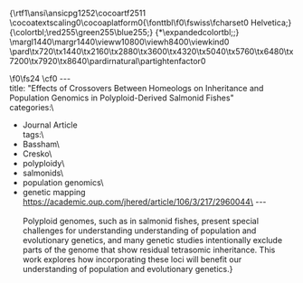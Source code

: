 {\rtf1\ansi\ansicpg1252\cocoartf2511
\cocoatextscaling0\cocoaplatform0{\fonttbl\f0\fswiss\fcharset0 Helvetica;}
{\colortbl;\red255\green255\blue255;}
{\*\expandedcolortbl;;}
\margl1440\margr1440\vieww10800\viewh8400\viewkind0
\pard\tx720\tx1440\tx2160\tx2880\tx3600\tx4320\tx5040\tx5760\tx6480\tx7200\tx7920\tx8640\pardirnatural\partightenfactor0

\f0\fs24 \cf0 ---\
title: "Effects of Crossovers Between Homeologs on Inheritance and Population Genomics in Polyploid-Derived Salmonid Fishes"\
categories:\
  - Journal Article\
tags:\
  - Bassham\
  - Cresko\
  - polyploidy\
  - salmonids\
  - population genomics\
  - genetic mapping\
https://academic.oup.com/jhered/article/106/3/217/2960044\
---\
\
Polyploid genomes, such as in salmonid fishes, present special challenges for understanding understanding of population and evolutionary genetics, and many genetic studies intentionally exclude parts of the genome that show residual tetrasomic inheritance. This work explores how incorporating these loci will benefit our understanding of population and evolutionary genetics.}